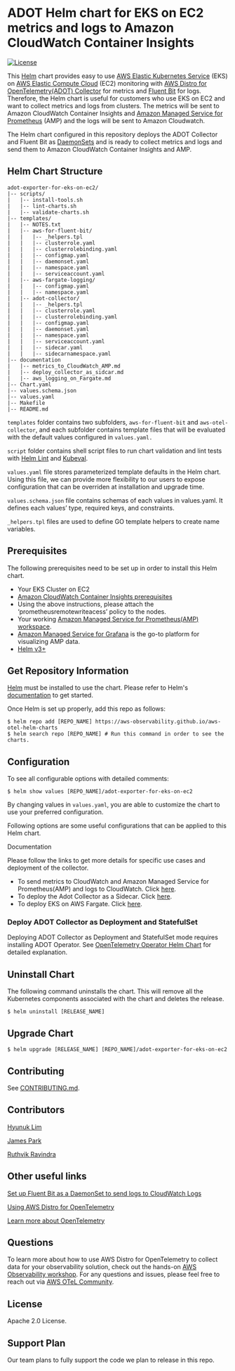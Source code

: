 # ADOT Helm chart for EKS on EC2 metrics and logs to Amazon CloudWatch Container Insights
[![License](https://img.shields.io/badge/License-Apache%202.0-blue.svg)](https://opensource.org/licenses/Apache-2.0)

This [Helm](https://helm.sh/) chart provides easy to use [AWS Elastic Kubernetes Service](https://aws.amazon.com/eks/) (EKS) on [AWS Elastic Compute Cloud](https://aws.amazon.com/ec2/) (EC2) monitoring with [AWS Distro for OpenTelemetry(ADOT) Collector](https://docs.aws.amazon.com/AmazonCloudWatch/latest/monitoring/Container-Insights-EKS-otel.html) for metrics and [Fluent Bit](https://docs.aws.amazon.com/AmazonCloudWatch/latest/monitoring/Container-Insights-setup-logs-FluentBit.html) for logs. Therefore, the Helm chart is useful for customers who use EKS on EC2 and want to collect metrics and logs from clusters. The metrics will be sent to Amazon CloudWatch Container Insights and [Amazon Managed Service for Prometheus](https://aws.amazon.com/prometheus/?trk=f6e79447-9b4c-4310-8415-1a76de2de47f&sc_channel=ps&sc_campaign=acquisition&sc_medium=ACQ-P|PS-GO|Non-Brand|Desktop|SU|Management%20Tools|Solution|US|EN|DSA&ef_id=CjwKCAiAg6yRBhBNEiwAeVyL0KLIKHm3fznhVURTI6T-WBvANCmqo3r0-pYp_U82lIDDMmXRXDk0DBoCohQQAvD_BwE:G:s&s_kwcid=AL!4422!3!579408286031!!!g!!) (AMP) and the logs will be sent to Amazon Cloudwatch.

The Helm chart configured in this repository deploys the ADOT Collector and Fluent Bit as [DaemonSets](https://kubernetes.io/docs/concepts/workloads/controllers/daemonset/) and is ready to collect metrics and logs and send them to Amazon CloudWatch Container Insights and AMP.

## Helm Chart Structure
```console
adot-exporter-for-eks-on-ec2/
|-- scripts/ 
|   |-- install-tools.sh
|   |-- lint-charts.sh
|   |-- validate-charts.sh
|-- templates/
|   |-- NOTES.txt
|   |-- aws-for-fluent-bit/
|   |   |-- _helpers.tpl
|   |   |-- clusterrole.yaml
|   |   |-- clusterrolebinding.yaml
|   |   |-- configmap.yaml
|   |   |-- daemonset.yaml
|   |   |-- namespace.yaml
|   |   |-- serviceaccount.yaml
|   |-- aws-fargate-logging/
|   |   |-- configmap.yaml
|   |   |-- namespace.yaml
|   |-- adot-collector/
|   |   |-- _helpers.tpl
|   |   |-- clusterrole.yaml
|   |   |-- clusterrolebinding.yaml
|   |   |-- configmap.yaml
|   |   |-- daemonset.yaml
|   |   |-- namespace.yaml
|   |   |-- serviceaccount.yaml
|   |   |-- sidecar.yaml
|   |   |-- sidecarnamespace.yaml
|-- documentation
|   |-- metrics_to_CloudWatch_AMP.md
|   |-- deploy_collector_as_sidcar.md
|   |-- aws_logging_on_Fargate.md 
|-- Chart.yaml
|-- values.schema.json
|-- values.yaml
|-- Makefile
|-- README.md
```

`templates` folder contains two subfolders, `aws-for-fluent-bit` and `aws-otel-collector`, and each subfolder contains template files that will be evaluated with the default values configured in `values.yaml.`

`script` folder contains shell script files to run chart validation and lint tests with [Helm Lint](https://helm.sh/docs/helm/helm_lint/) and [Kubeval](https://kubeval.instrumenta.dev/).

`values.yaml` file stores parameterized template defaults in the Helm chart. Using this file, we can provide more flexibility to our users to expose configuration that can be overriden at installation and upgrade time.

`values.schema.json` file contains schemas of each values in values.yaml. It defines each values’ type, required keys, and constraints.

`_helpers.tpl` files are used to define GO template helpers to create name variables.

## Prerequisites

The following prerequisites need to be set up in order to install this Helm chart.

- Your EKS Cluster on EC2 
- [Amazon CloudWatch Container Insights prerequisites](https://docs.aws.amazon.com/AmazonCloudWatch/latest/monitoring/Container-Insights-prerequisites.html)
- Using the above instructions, please attach the ‘prometheusremotewriteacess’ policy to the nodes.
- Your working [Amazon Managed Service for Prometheus(AMP) workspace](https://docs.aws.amazon.com/prometheus/latest/userguide/AMP-onboard-create-workspace.html).
- [Amazon Managed Service for Grafana](https://aws.amazon.com/grafana/) is the go-to platform for visualizing AMP data.
- [Helm v3+](https://helm.sh/docs/helm/helm_install/)

## Get Repository Information

[Helm](https://helm.sh/) must be installed to use the chart. Please refer to Helm's [documentation](https://helm.sh/docs/) to get started.

Once Helm is set up properly, add this repo as follows:
```console
$ helm repo add [REPO_NAME] https://aws-observability.github.io/aws-otel-helm-charts
$ helm search repo [REPO_NAME] # Run this command in order to see the charts.
```

## Configuration
To see all configurable options with detailed comments:

```console
$ helm show values [REPO_NAME]/adot-exporter-for-eks-on-ec2
```

By changing values in `values.yaml`, you are able to customize the chart to use your preferred configuration.

Following options are some useful configurations that can be applied to this Helm chart.

Documentation

Please follow the links to get more details for specific use cases and deployment of the collector.

* To send metrics to CloudWatch and Amazon Managed Service for Prometheus(AMP) and logs to CloudWatch. Click [here](https://quip-amazon.com/4D4uAoOweVcC#eUW9AAU9kh2).
* To deploy the Adot Collector as a Sidecar. Click [here](https://quip-amazon.com/8a9ZA5bo3biH/Deploy-ADOT-Collector-as-a-Sidecar).
* To deploy EKS on AWS Fargate. Click [here](https://quip-amazon.com/49fbAxLvNT8z/AWS-EKS-on-Fargate).

### Deploy ADOT Collector as Deployment and StatefulSet

Deploying ADOT Collector as Deployment and StatefulSet mode requires installing ADOT Operator. See [OpenTelemetry Operator Helm Chart](https://github.com/open-telemetry/opentelemetry-helm-charts/tree/main/charts/opentelemetry-operator) for detailed explanation.

## Uninstall Chart

The following command uninstalls the chart. 
This will remove all the Kubernetes components associated with the chart and deletes the release.

```console
$ helm uninstall [RELEASE_NAME]
```

## Upgrade Chart

```console
$ helm upgrade [RELEASE_NAME] [REPO_NAME]/adot-exporter-for-eks-on-ec2
```

## Contributing

See [CONTRIBUTING.md](../../CONTRIBUTING.md).

## Contributors

[Hyunuk Lim](https://github.com/hyunuk)

[James Park](https://github.com/JamesJHPark)

[Ruthvik Ravindra](https://github.com/ruthvik17)

## Other useful links

[Set up Fluent Bit as a DaemonSet to send logs to CloudWatch Logs](https://docs.aws.amazon.com/AmazonCloudWatch/latest/monitoring/Container-Insights-setup-logs-FluentBit.html)

[Using AWS Distro for OpenTelemetry](https://docs.aws.amazon.com/AmazonCloudWatch/latest/monitoring/Container-Insights-EKS-otel.html)

[Learn more about OpenTelemetry](https://opentelemetry.io/docs/)

## Questions

To learn more about how to use AWS Distro for OpenTelemetry to collect data for your observability solution, check out the hands-on [AWS Observability workshop](https://observability.workshop.aws/en/adot.html). For any questions and issues, please feel free to reach out via [AWS OTeL Community](https://github.com/aws-observability/aws-otel-community/issues).


## License

Apache 2.0 License.

## Support Plan

Our team plans to fully support the code we plan to release in this repo.
